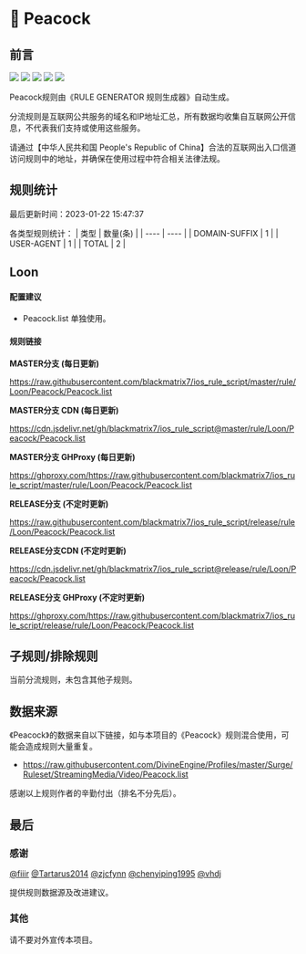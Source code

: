 # 🧸 Peacock

## 前言

![](https://shields.io/badge/-移除重复规则-ff69b4) ![](https://shields.io/badge/-DOMAIN与DOMAIN--SUFFIX合并-green) ![](https://shields.io/badge/-DOMAIN--SUFFIX间合并-critical) ![](https://shields.io/badge/-DOMAIN--SUFFIX与DOMAIN--KEYWORD合并-blue) ![](https://shields.io/badge/-IP--CIDR(6)合并-blueviolet) 

Peacock规则由《RULE GENERATOR 规则生成器》自动生成。

分流规则是互联网公共服务的域名和IP地址汇总，所有数据均收集自互联网公开信息，不代表我们支持或使用这些服务。

请通过【中华人民共和国 People's Republic of China】合法的互联网出入口信道访问规则中的地址，并确保在使用过程中符合相关法律法规。

## 规则统计

最后更新时间：2023-01-22 15:47:37

各类型规则统计：
| 类型 | 数量(条)  | 
| ---- | ----  |
| DOMAIN-SUFFIX | 1  | 
| USER-AGENT | 1  | 
| TOTAL | 2  | 


## Loon 

#### 配置建议
- Peacock.list 单独使用。

#### 规则链接
**MASTER分支 (每日更新)**

https://raw.githubusercontent.com/blackmatrix7/ios_rule_script/master/rule/Loon/Peacock/Peacock.list

**MASTER分支 CDN (每日更新)**

https://cdn.jsdelivr.net/gh/blackmatrix7/ios_rule_script@master/rule/Loon/Peacock/Peacock.list

**MASTER分支 GHProxy (每日更新)**

https://ghproxy.com/https://raw.githubusercontent.com/blackmatrix7/ios_rule_script/master/rule/Loon/Peacock/Peacock.list

**RELEASE分支 (不定时更新)**

https://raw.githubusercontent.com/blackmatrix7/ios_rule_script/release/rule/Loon/Peacock/Peacock.list

**RELEASE分支CDN (不定时更新)**

https://cdn.jsdelivr.net/gh/blackmatrix7/ios_rule_script@release/rule/Loon/Peacock/Peacock.list

**RELEASE分支 GHProxy (不定时更新)**

https://ghproxy.com/https://raw.githubusercontent.com/blackmatrix7/ios_rule_script/release/rule/Loon/Peacock/Peacock.list

## 子规则/排除规则


当前分流规则，未包含其他子规则。

## 数据来源

《Peacock》的数据来自以下链接，如与本项目的《Peacock》规则混合使用，可能会造成规则大量重复。

- https://raw.githubusercontent.com/DivineEngine/Profiles/master/Surge/Ruleset/StreamingMedia/Video/Peacock.list


感谢以上规则作者的辛勤付出（排名不分先后）。

## 最后

### 感谢

[@fiiir](https://github.com/fiiir) [@Tartarus2014](https://github.com/Tartarus2014) [@zjcfynn](https://github.com/zjcfynn) [@chenyiping1995](https://github.com/chenyiping1995) [@vhdj](https://github.com/vhdj)

提供规则数据源及改进建议。

### 其他

请不要对外宣传本项目。
